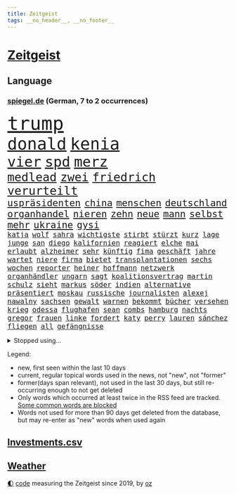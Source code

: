 ```yaml
---
title: Zeitgeist
tags: __no_header__, __no_footer__
---
```


# [Zeitgeist](https://oliz.io/zeitgeist/)

## Language

<h3><a href="https://www.spiegel.de" target="_blank">spiegel.de</a> (German, 7 to 2 occurrences)</h3>
<p style="font-family:monospace">
<span style="font-size:32pt"><a href="news_links.html#trump" class="current">trump</a></span>
<br>
<span style="font-size:28pt"><a href="news_links.html#donald" class="current">donald</a></span>
<span style="font-size:28pt"><a href="news_links.html#kenia" class="current">kenia</a></span>
<br>
<span style="font-size:24pt"><a href="news_links.html#vier" class="current">vier</a></span>
<span style="font-size:24pt"><a href="news_links.html#spd" class="current">spd</a></span>
<span style="font-size:24pt"><a href="news_links.html#merz" class="current">merz</a></span>
<br>
<span style="font-size:20pt"><a href="news_links.html#medlead" class="new">medlead</a></span>
<span style="font-size:20pt"><a href="news_links.html#zwei" class="current">zwei</a></span>
<span style="font-size:20pt"><a href="news_links.html#friedrich" class="current">friedrich</a></span>
<span style="font-size:20pt"><a href="news_links.html#verurteilt" class="current">verurteilt</a></span>
<br>
<span style="font-size:16pt"><a href="news_links.html#uspräsidenten" class="current">uspräsidenten</a></span>
<span style="font-size:16pt"><a href="news_links.html#china" class="current">china</a></span>
<span style="font-size:16pt"><a href="news_links.html#menschen" class="current">menschen</a></span>
<span style="font-size:16pt"><a href="news_links.html#deutschland" class="current">deutschland</a></span>
<span style="font-size:16pt"><a href="news_links.html#organhandel" class="new">organhandel</a></span>
<span style="font-size:16pt"><a href="news_links.html#nieren" class="current">nieren</a></span>
<span style="font-size:16pt"><a href="news_links.html#zehn" class="current">zehn</a></span>
<span style="font-size:16pt"><a href="news_links.html#neue" class="current">neue</a></span>
<span style="font-size:16pt"><a href="news_links.html#mann" class="current">mann</a></span>
<span style="font-size:16pt"><a href="news_links.html#selbst" class="current">selbst</a></span>
<span style="font-size:16pt"><a href="news_links.html#mehr" class="current">mehr</a></span>
<span style="font-size:16pt"><a href="news_links.html#ukraine" class="current">ukraine</a></span>
<span style="font-size:16pt"><a href="news_links.html#gysi" class="current">gysi</a></span>
<br>
<span style="font-size:12pt"><a href="news_links.html#katja" class="current">katja</a></span>
<span style="font-size:12pt"><a href="news_links.html#wolf" class="current">wolf</a></span>
<span style="font-size:12pt"><a href="news_links.html#sahra" class="current">sahra</a></span>
<span style="font-size:12pt"><a href="news_links.html#wichtigste" class="current">wichtigste</a></span>
<span style="font-size:12pt"><a href="news_links.html#stirbt" class="current">stirbt</a></span>
<span style="font-size:12pt"><a href="news_links.html#stürzt" class="current">stürzt</a></span>
<span style="font-size:12pt"><a href="news_links.html#kurz" class="current">kurz</a></span>
<span style="font-size:12pt"><a href="news_links.html#lage" class="current">lage</a></span>
<span style="font-size:12pt"><a href="news_links.html#junge" class="current">junge</a></span>
<span style="font-size:12pt"><a href="news_links.html#san" class="current">san</a></span>
<span style="font-size:12pt"><a href="news_links.html#diego" class="current">diego</a></span>
<span style="font-size:12pt"><a href="news_links.html#kalifornien" class="current">kalifornien</a></span>
<span style="font-size:12pt"><a href="news_links.html#reagiert" class="current">reagiert</a></span>
<span style="font-size:12pt"><a href="news_links.html#elche" class="new">elche</a></span>
<span style="font-size:12pt"><a href="news_links.html#mai" class="current">mai</a></span>
<span style="font-size:12pt"><a href="news_links.html#erlaubt" class="current">erlaubt</a></span>
<span style="font-size:12pt"><a href="news_links.html#alzheimer" class="new">alzheimer</a></span>
<span style="font-size:12pt"><a href="news_links.html#sehr" class="current">sehr</a></span>
<span style="font-size:12pt"><a href="news_links.html#künftig" class="current">künftig</a></span>
<span style="font-size:12pt"><a href="news_links.html#fima" class="new">fima</a></span>
<span style="font-size:12pt"><a href="news_links.html#geschäft" class="current">geschäft</a></span>
<span style="font-size:12pt"><a href="news_links.html#jahre" class="current">jahre</a></span>
<span style="font-size:12pt"><a href="news_links.html#wartet" class="current">wartet</a></span>
<span style="font-size:12pt"><a href="news_links.html#niere" class="new">niere</a></span>
<span style="font-size:12pt"><a href="news_links.html#firma" class="current">firma</a></span>
<span style="font-size:12pt"><a href="news_links.html#bietet" class="current">bietet</a></span>
<span style="font-size:12pt"><a href="news_links.html#transplantationen" class="new">transplantationen</a></span>
<span style="font-size:12pt"><a href="news_links.html#sechs" class="current">sechs</a></span>
<span style="font-size:12pt"><a href="news_links.html#wochen" class="current">wochen</a></span>
<span style="font-size:12pt"><a href="news_links.html#reporter" class="current">reporter</a></span>
<span style="font-size:12pt"><a href="news_links.html#heiner" class="current">heiner</a></span>
<span style="font-size:12pt"><a href="news_links.html#hoffmann" class="current">hoffmann</a></span>
<span style="font-size:12pt"><a href="news_links.html#netzwerk" class="current">netzwerk</a></span>
<span style="font-size:12pt"><a href="news_links.html#organhändler" class="new">organhändler</a></span>
<span style="font-size:12pt"><a href="news_links.html#ungarn" class="current">ungarn</a></span>
<span style="font-size:12pt"><a href="news_links.html#sagt" class="current">sagt</a></span>
<span style="font-size:12pt"><a href="news_links.html#koalitionsvertrag" class="current">koalitionsvertrag</a></span>
<span style="font-size:12pt"><a href="news_links.html#martin" class="current">martin</a></span>
<span style="font-size:12pt"><a href="news_links.html#schulz" class="current">schulz</a></span>
<span style="font-size:12pt"><a href="news_links.html#sieht" class="current">sieht</a></span>
<span style="font-size:12pt"><a href="news_links.html#markus" class="current">markus</a></span>
<span style="font-size:12pt"><a href="news_links.html#söder" class="current">söder</a></span>
<span style="font-size:12pt"><a href="news_links.html#indien" class="current">indien</a></span>
<span style="font-size:12pt"><a href="news_links.html#alternative" class="current">alternative</a></span>
<span style="font-size:12pt"><a href="news_links.html#präsentiert" class="current">präsentiert</a></span>
<span style="font-size:12pt"><a href="news_links.html#moskau" class="current">moskau</a></span>
<span style="font-size:12pt"><a href="news_links.html#russische" class="current">russische</a></span>
<span style="font-size:12pt"><a href="news_links.html#journalisten" class="current">journalisten</a></span>
<span style="font-size:12pt"><a href="news_links.html#alexej" class="current">alexej</a></span>
<span style="font-size:12pt"><a href="news_links.html#nawalny" class="current">nawalny</a></span>
<span style="font-size:12pt"><a href="news_links.html#sachsen" class="current">sachsen</a></span>
<span style="font-size:12pt"><a href="news_links.html#gewalt" class="current">gewalt</a></span>
<span style="font-size:12pt"><a href="news_links.html#warnen" class="current">warnen</a></span>
<span style="font-size:12pt"><a href="news_links.html#bekommt" class="current">bekommt</a></span>
<span style="font-size:12pt"><a href="news_links.html#bücher" class="current">bücher</a></span>
<span style="font-size:12pt"><a href="news_links.html#versehen" class="current">versehen</a></span>
<span style="font-size:12pt"><a href="news_links.html#krieg" class="current">krieg</a></span>
<span style="font-size:12pt"><a href="news_links.html#odessa" class="current">odessa</a></span>
<span style="font-size:12pt"><a href="news_links.html#flughafen" class="current">flughafen</a></span>
<span style="font-size:12pt"><a href="news_links.html#sean" class="current">sean</a></span>
<span style="font-size:12pt"><a href="news_links.html#combs" class="current">combs</a></span>
<span style="font-size:12pt"><a href="news_links.html#hamburg" class="current">hamburg</a></span>
<span style="font-size:12pt"><a href="news_links.html#nachts" class="current">nachts</a></span>
<span style="font-size:12pt"><a href="news_links.html#gregor" class="current">gregor</a></span>
<span style="font-size:12pt"><a href="news_links.html#frauen" class="current">frauen</a></span>
<span style="font-size:12pt"><a href="news_links.html#linke" class="current">linke</a></span>
<span style="font-size:12pt"><a href="news_links.html#fordert" class="current">fordert</a></span>
<span style="font-size:12pt"><a href="news_links.html#katy" class="current">katy</a></span>
<span style="font-size:12pt"><a href="news_links.html#perry" class="current">perry</a></span>
<span style="font-size:12pt"><a href="news_links.html#lauren" class="current">lauren</a></span>
<span style="font-size:12pt"><a href="news_links.html#sánchez" class="current">sánchez</a></span>
<span style="font-size:12pt"><a href="news_links.html#fliegen" class="current">fliegen</a></span>
<span style="font-size:12pt"><a href="news_links.html#all" class="current">all</a></span>
<span style="font-size:12pt"><a href="news_links.html#gefängnisse" class="new">gefängnisse</a></span>
</p>
<details>
<summary>Stopped using...</summary>
<p class="former" style="font-size:12pt">
angela(1636) merkel(1636) getan(1635) schlechten(1635) umstrittenen(1635) verpflichtet(1635) prüft(1634) terroristen(1634) 37(1633) funktionieren(1633) halle(1633) manchester(1633) wettbewerb(1633) bekanntesten(1632) beteiligten(1632) durchsucht(1632) erinnerungen(1632) kämpfte(1632) verbietet(1632) abstimmen(1631) beschreibt(1631) fielen(1631) gelassen(1631) hotel(1631) jugendlichen(1631) signal(1631) eingestellt(1630) mengen(1630) nummer(1630) strengere(1630) unbekannten(1630) gefährliche(1629) lauterbach(1629) nahmen(1629) sanktionen(1629) explosion(1628) hinterher(1628) united(1628) zentrum(1628) überwinden(1628) lufthansa(1627) angekommen(1626) athleten(1626) bessere(1626) gebe(1626) irak(1626) kanzleramt(1626) schoss(1626) schwierigkeiten(1626) sturm(1626) taylor(1626) viertel(1626) weitergeht(1626) wohnhaus(1626) stolz(1625) bsc(1624) hertha(1624) rassistischen(1624) tokio(1624) ausfallen(1623) bahnhof(1623) endgültig(1623) frachter(1623) langfristig(1623) woher(1623) klimapolitik(1622) störung(1622) brite(1621) mittlerweile(1621) streitkräfte(1621) 2030(1619) brutal(1619) bundesstaat(1618) genauso(1618) begann(1617) hotels(1617) nerven(1617) weckt(1616) überholt(1616) einschränkungen(1615) gekauft(1615) polnische(1614) änderungen(1614) achten(1613) halb(1613) haushalte(1613) holocaust(1613) gesamten(1608) orten(1608) vorgelegt(1608) syrer(1607) wem(1605) vorwürfen(1604) ausgesetzt(1603) holte(1603) bremsen(1602) beweise(1597) möglichkeiten(1590) gehabt(1589) teuren(1579) aktionen(1567) schiffe(1555) gebeten(1456) rumänien(1451) werte(1440) finanziert(1437) gestanden(1409) zentralbank(1374) novak(1373) 700(1321) nachspielzeit(1316) realität(1308) gemeinschaft(1300) älteste(1269) schülerin(1239) gestört(1232) rande(1232) tradition(1220) zufall(1209) geheimdienst(1198) gefechte(1182) zusammenhalt(1172) geschenk(1160) spiegeltitelstory(1119) brandenburger(1108) fox(1088) anschuldigungen(1068) regieren(1065) zentrale(1054) hitze(1046) ausbauen(1031) jimmy(1016) angehörigen(1013) neustart(1013) fahrgäste(1012) newsletter(1010) schwimmen(1007) geste(1000) verstoßen(997) schwächelt(990) landwirtschaft(987) ähnlichen(979) gehirn(975) ganzes(956) 05(954) antarktis(941) erzielte(932) pakete(897) außenpolitik(881) ig(866) metall(866) staates(859) 4(855) djokovic(845) gesagt(838) liebt(794) wasserstoff(794) startups(786) filmen(784) schweres(783) uefa(777) karin(773) fließen(744) bier(736) betrunkener(725) gekürt(717) durchgesetzt(706) samuel(703) rad(696) unterbrochen(688) ereignis(687) arabischen(686) lied(682) psychische(676) spektakulären(676) partien(673) mahnen(672) swift(665) herkunft(659) drückt(642) stellvertretende(641) stellenabbau(635) vertrauter(633) pass(630) queere(630) erderwärmung(628) schmidt(625) nördlich(617) froh(608) wmtitel(608) albtraum(596) parlamentswahl(596) südkoreanische(593) kandidiert(592) dauerte(588) alaska(586) schwachen(579) jubeln(575) dirk(572) miliz(568) erwachsenen(563) schwester(560) aserbaidschan(559) verspottet(559) gearbeitet(547) zusammengestoßen(540) unternehmens(536) ausfälle(532) 22jährige(531) nächte(530) terrororganisation(525) wilde(524) propalästinensische(517) kilo(514) adam(503) beschuldigte(502) bettina(502) geiselnahme(496) psychologe(482) geheimnisse(481) golden(478) oscarpreisträgerin(477) po(474) ryan(473) größe(467) gerungen(464) unwahrscheinlich(464) vergleichsweise(464) giftige(463) bahnen(457) eilantrag(455) bezeichnete(448) besonderes(445) anthony(444) ruiniert(443) vincent(443) aussteigen(442) firmenchef(441) sendet(437) pazifik(435) japaner(434) zählte(431) dreharbeiten(425) ball(417) 160(416) zurückziehen(414) manipulation(413) stützt(412) gefälschte(406) auslieferung(405) bronze(405) regimes(398) mallorca(396) sechste(394) potter(393) angewiesen(391) klärt(390) usmedien(390) rheinmetall(389) handlungen(388) rihanna(387) superreichen(387) verdachts(385) kitas(384) höchstwert(382) hessischen(380) jacht(379) schnellste(379) klettert(378) internen(377) dürfe(372) marihuana(372) geschoben(370) vorschriften(365) einblick(364) auswärtigen(360) wade(356) integration(353) 250(351) angebote(350) parteispitze(340) norwegische(339) engel(337) klug(337) verspielt(336) verlobung(335) kontrollen(333) rechtsstreit(325) kugeln(320) wandel(320) leitete(319) lebenserwartung(317) begeisterung(314) landsleute(312) einzig(311) entwirft(308) mitstreiter(308) kanzlerschaft(307) weltkriegs(305) mächtig(302) eras(301) griechische(300) shitstorm(299) klimawandels(298) grand(297) verspätungen(297) einsteigen(296) gewaltsamen(296) beschweren(293) ereignisse(293) matthew(293) ausgebuht(292) neuestes(292) rassistischer(290) co₂ausstoß(286) franken(285) lügt(285) kopfhörer(284) einzelhandel(282) geschäftsmann(279) vorsichtig(278) wachsende(278) wahlkampfs(276) enttäuschung(275) gekämpft(275) verstärken(274) autounfall(273) bitcoin(272) gemeinsames(271) reihen(271) beschert(269) popsängerin(269) immobilienkrise(268) usmilitär(268) verfehlt(267) ertrunken(266) lothar(266) englischer(265) oberfläche(264) homeoffice(263) fitnessstudio(262) lebe(261) legende(261) jong(260) glaube(257) dämpfer(256) militärexperte(256) untergrund(253) geschah(252) ausgeschieden(251) verkörpert(251) sondersitzung(250) anrichten(247) heimwm(247) a1(246) routinen(246) dir(243) drohenden(243) sekte(241) tatwaffe(239) merz'(237) brauchte(236) momentan(235) schadstoffe(234) metropolen(231) sechsten(230) trübt(229) ludwig(228) vertretern(228) rufe(227) japans(226) 27jährige(225) kalifornischen(225) impfgegner(224) caroline(223) charts(223) norwegischen(222) standard(221) tagesordnung(221) kanal(220) kuba(220) decken(219) prangern(219) verbannt(218) ausgetauscht(217) gerammt(215) weitermachen(215) stichelt(213) gebiets(212) einzusetzen(211) bauarbeiten(210) schwedischen(210) gescheiterte(209) krüger(209) bezeichnen(207) paketen(207) umsätze(207) celle(206) ngos(205) versorgen(205) ausweitung(204) pakistanischen(204) baku(203) eingestuft(203) revision(203) rodrigo(203) betäubt(202) beweis(202) spieltag(202) bewirbt(201) state(201) trudeau(197) krankenhäusern(196) podcasts(196) recherchen(196) wolfsburger(196) festgehalten(194) inflationsrate(194) kloeppel(194) koalieren(194) anzahl(193) bastelt(192) dicht(192) doku(192) gelangen(191) raumfahrtunternehmen(191) fassen(189) verdiente(188) betrag(187) braunschweig(186) eindämmen(186) freundlich(186) spö(186) aston(185) silke(185) unosicherheitsrat(185) einziehen(183) milde(182) infiziert(181) mächtigste(180) vermittelt(180) grundschulen(179) neymar(179) ursprung(179) springer(177) dreier(176) geladen(176) haustiere(176) warnzeichen(176) alljährlich(174) sinkende(174) techno(174) brooklyn(173) eilt(173) angeführt(172) guterres(172) reichten(172) stellungen(172) unogeneralsekretär(172) weh(172) entweder(171) neuwagen(171) nadel(170) südlich(170) eva(169) sportdirektor(169) militärhilfen(167) tarifgespräche(167) brille(166) fünfprozenthürde(165) getrennt(164) hiobsbotschaft(164) klimaaktivistin(163) wurst(163) führungskräfte(161) hacker(161) pink(161) t(161) warriors(161) amtsantritt(160) heizen(160) klassenzimmer(160) tabellenspitze(160) techniker(160) wohnhäuser(160) bob(158) ukrainepolitik(158) untersuchten(158) volksbühne(158) beschuldigten(157) erkrankten(157) gedenkt(157) gegnern(157) keeper(157) rekordhoch(157) verhinderten(157) panikattacken(156) schokolade(156) elfjähriges(155) humanitärer(155) gemeinsamer(154) rekordniveau(154) vereint(154) nette(153) autorinnen(151) nationalteam(150) ausgegeben(149) demonstrativ(149) 8(148) flutkatastrophe(147) fsv(147) kompakt(147) scheiden(147) tonnenweise(147) treibstoff(147) atomwaffen(146) erwachsen(146) globales(146) islamischer(146) personalien(146) zünden(145) wärmepumpen(144) mexico(143) staatsverschuldung(143) unfällen(143) zusammenstoß(143) 37jährige(141) bewunderung(141) ginge(140) unterdrückung(140) cduabgeordneter(139) warnstreiks(139) bundesbank(138) ungebremst(138) beschädigen(137) entführte(137) komikerin(137) effizient(136) systematischen(136) nordsyrien(135) formuliert(133) pokémon(133) wehtun(133) zufriedenheit(133) ökonomische(133) heinrich(132) zurückgeholt(132) schwierigsten(131) angestellter(130) bosch(130) nets(130) potenziellen(130) ausbilden(129) kurioses(129) angemeldet(128) cornelia(128) belasten(127) smog(127) abkehr(126) feministische(126) afdchefin(125) alfred(125) antritt(125) beton(125) ferne(125) atalanta(124) euregierungschefs(124) finanzieren(124) wiese(124) 57(123) jesus(123) arbeitsgericht(122) bangt(122) drohung(122) rituale(122) aserbaidschans(121) fahrplan(121) realistisch(121) royale(121) wirtschaftsweisen(121) niederlagen(120) suspendiert(120) vorgezogene(120) anonyme(119) elternhaus(119) tropfen(119) cousin(118) globe(118) rentnerinnen(118) vendée(118) durchbringen(117) französin(117) herunter(117) kühler(117) onlyfans(117) regie(117) alkoholisierter(116) amtseinführung(116) linkedin(116) verordnet(116) heidelberger(114) liter(114) nordische(114) verwandeln(114) feuerwerk(113) marius(113) oscarverleihung(113) stuhl(113) veränderten(113) zurückhaltender(113) machthabern(112) abgewählt(111) besonderer(111) ältestes(111) mcconaughey(110) produkt(110) resilienz(110) wgzimmer(110) drogenkartelle(109) lockern(109) schiffsunglück(109) tanz(109) vorläufig(109) ärmer(109) birgt(108) aufbruchstimmung(107) ballauf(107) kronprinzessin(107) mettemarit(107) produktiver(107) schenk(107) schmid(107) spielraum(107) würdig(107) mettemarits(106) sage(106) schacht(106) zurückgegeben(106) chefredakteurin(105) general(105) spiegelanalyse(105) bali(104) cadillac(104) einhell(104) einstecken(104) makita(104) ryobi(104) worx(104) 2034(103) formtief(103) strich(103) weigern(103) argument(102) radikaler(102) anfänger(101) insider(101) mitgliedschaft(101) missglückte(100) lasse(99) marsalek(99) verbalen(99) wiederum(99) geiger(98) georgischen(98) kombination(98) sportchef(98) vinzenz(98) jonas(97) umsonst(97) weite(97) durchgang(96) ergreifen(94) geldanlage(94) zündet(94) aktive(93) bemannte(93) boni(93) vorrangig(93) ezb(92) fsb(92) ökostrom(92) nördlichen(91) stilllegen(91) vision(91) dieselautos(90) dyson(90) gegebenenfalls(90) großraum(90) pfarrer(90) varta(90) vergiftet(90) beeindruckender(89) ecken(89) emma(89) foltergefängnissen(89) kapitulation(89) minijobber(89) absolut(88) cynthia(88) erivo(88) geschenken(88) op(88) 900(87) anstellt(87) copernicus(87) dringendem(87) gründet(87) helferinnen(87) juventus(87) produktionen(87) unglücklichen(87) abhängen(86) briefen(86) belgier(85) erdtrabant(85) kaninchen(85) mehrjährigen(85) chemiekonzern(84) institution(84) isanführer(84) leitzinsen(84) pelicots(84) bewertung(83) kompensieren(83) regelungen(83) tafeln(83) techbosse(83) verrücktesten(83) verzögert(83) curry(82) panamakanals(82) traumtor(82) zyklon(82) börsennotierung(81) eyes(81) ingolstadt(81) madrider(81) orbit(81) panama(81) privater(81) verteilte(81) zusammenschluss(81) baubranche(80) baustellen(80) limit(80) traditioneller(80) currywurst(79) enteignet(79) ernte(79) wahlversprechen(79) bewegte(78) familiengeschichte(78) geborene(78) handygames(78) hintergründen(78) somalia(78) stoff(78) dopingtests(77) exwirecardvorstand(77) himmler(77) rücksicht(77) sschef(77) verwandelten(77) wonach(77) anfangen(76) ausgerottet(76) sehnen(76) träge(76) turm(76) turnieren(76) vorbeigeflogen(76) zielen(76) einverleiben(75) fliegende(75) meldungen(75) zahlte(75) karibikinsel(74) niederlegung(74) radprofi(74) regierte(74) schwede(74) vollständige(74) amtlich(73) assadanhänger(73) außergewöhnlicher(73) micheil(73) vorteil(73) zufälle(73) amokfahrer(72) dinosauriern(72) erlebnisse(72) schande(72) diät(71) gesetzentwurf(71) hannawald(71) pflegenotstand(71) architekten(70) aufgegebene(70) diverse(70) elitesoldat(70) mithalten(70) stellvertreter(70) drücken(69) funktionierte(69) furchtbar(69) gap(69) malen(69) verlorenen(69) abziehen(68) auslandsnachrichtendienst(68) beamtenstatus(68) fernzug(68) interaktiver(68) ratschlag(68) trumpvertraute(68) weltraumschrott(68) zigarette(68) abo(67) bekanntgegeben(67) elbtunnel(67) regionalen(67) rentenversicherung(67) vereinbar(67) w(67) überfielen(67) erneuerung(66) freikommen(66) londons(66) prokrastination(66) ähnlichkeit(66) beauftragt(65) fußgängerzone(65) kneipe(65) leichtigkeit(65) norwegischer(65) schimpfte(65) sechzigerjahren(65) unpünktlich(65) wildesten(65) überzogen(65) dreierbündnis(64) neos(64) pitbull(64) övp(64) bedauert(63) culkin(63) dumplings(63) feierabendverkehr(63) kieran(63) migrationsthemen(63) moral(63) napoleon(63) aufgefallen(62) doppelstaatlern(62) kümmert(62) militärausgaben(62) tauschten(62) abtrünnige(61) gentleman(61) herkunftsland(61) inne(61) nsu(61) pakistanische(61) sunshine(61) trumpanhänger(61) turbulentes(61) aufbau(60) brennen(60) klausur(60) radikalisiert(60) zugehörigkeit(60) begegnet(59) co₂preis(59) geständnis(59) schleswigholsteins(59) neymars(58) wehrte(58) eigentum(57) lebensstil(57) talkshow(57) wirtschaftsstandort(57) auftaktmatch(56) bevorstehenden(56) gift(56) kugelbomben(56) meb(56) natostaaten(56) notenbank(56) aussortiert(55) blumen(55) dark(55) innovativ(55) norwegens(55) strömte(55) umgekippt(55) 155(54) alonso(54) anfrage(54) autokauf(54) bismarcks(54) darian(54) gouverneurin(54) platzieren(54) spioniert(54) xabi(54) durchsetzung(53) echo(53) event(53) manuela(53) radelt(52) verwechselt(52) ausbruchs(51) boom(51) boykottiert(51) eingelöst(51) erkämpfte(51) goebbels(51) präparierte(51) rennkalender(51) stallone(51) treffpunkt(51) 299(50) datenschützer(50) humbert(50) langläufer(50) niedergeschlagen(50) spielplatz(50) spitzen(50) ugo(50) ausgefeilte(49) chefredakteur(49) denis(49) duelle(49) starship(49) fußballbundestrainer(48) kombinierer(48) luxus(48) spender(48) umzusetzen(48) usstrafzölle(48) inszenierung(47) millionenspende(47) palästinaflagge(47) personelle(47) saale(47) umsiedlung(47) reif(46) videoassistent(46) zähnen(46) befreite(45) empfohlenen(45) problems(45) trage(45) videobeweis(45) lebenslauf(44) minimum(44) regierungstruppen(44) warnstreik(44) aufpassen(43) bismarck(43) bundestagsverwaltung(43) erreichten(43) fleck(43) gehypten(43) nikola(43) terminal(43) vaterschaft(43) davie(42) ekitiké(42) flow(42) fußballstar(42) gedenktag(42) kinderwunsch(42) mondes(42) selke(42) verschärfte(42) werders(42) deine(41) angehalten(40) eben(40) geografie(40) lotti(40) steuererklärung(40) guantanamo(39) pflegende(39) to(39) ungleiche(39) 235(38) festland(38) santos(38) wohnungsbrand(38) cruises(37) désirée(37) mitbekommen(37) aufrechterhalten(36) baron(36) bestechung(36) lanka(36) polansky(36) roy(36) skiwm(36) sri(36) weiblich(36) fundament(35) k(35) nordischen(35) strikt(35) stromnetz(35) dewalt(34) entzweit(34) hotelzimmer(34) undichte(34) verhältnisse(34) wetterwechsel(34) ablegen(33) jugendklub(33) karneval(33) milliardenvermögen(33) moderner(33) reisehinweise(33) sarscov2(33) schwimmbäder(33) wette(33) gerichtsprozess(32) nachlass(32) schreckens(32) südpol(32) che(31) riviera(31) saniert(31) verrückten(31) albanese(30) fahrerflucht(30) haushaltsdefizit(30) jazz(30) athena(29) intendant(29) klose(29) nachbesserungen(29) pflegern(29) religiöse(29) theaters(29) 26jährigen(28) feinstaub(28) gazaplan(28) landesweit(28) sge(28) adel(27) anknüpfen(27) dick(27) ermittlungsbehörde(27) migrationshintergrund(27) tagebau(27) weggeworfene(27) wohnraum(27) fahrgästen(26) gewandelt(26) hirte(26) meereis(26) rekordmeister(26) zweitstimmen(26) abstand(25) großzügig(25) henning(25) verschaffte(25) erben(24) finanzbranche(24) haare(24) offenlegung(24) preisgekrönte(24) ukraines(24) buchung(23) dopingsperre(23) fanszene(23) hamburgharburg(23) konzentriert(23) luftqualität(23) müttern(23) schlimme(23) weltmeere(23) geradezu(22) glaubenssätzen(22) gleis(22) höchster(22) migrationsfragen(22) negativ(22) schreitet(22) silber(22) stapeln(22) wahlbeteiligung(22) abwehrkampf(21) achte(21) berechnungen(21) doziert(21) übergriffig(21) mesut(20) saturn(20) özil(20) demografische(19) hanna(19) karnevals(19) russlandfeldzug(19) vodafone(19) bischöfe(18) buschbrände(18) connecticut(18) franzstefan(18) gady(18) gesellschaftliches(18) kollisionen(18) rasche(18) rekonstruiert(18) schutzsuchende(18) sozialwissenschaftler(18) vorantreiben(18) indian(17) küstenwache(17) wells(17) zelebrieren(17) billige(16) rage(16) segelregatta(16) weynbergh(16) bedeutender(15) bundesbehörden(15) kollidieren(15) rundumschlag(15) tennisturnier(15) trondheim(15) unweit(15) verlass(15) übergewicht(15) übernachten(15) beendigung(14) oberursel(14) pkk(14) pkkgründer(14) rekordgewinn(14) schwarzrotes(14) öcalan(14) alleinige(13) berry(13) hörnchen(13) riesen(13) geglaubt(12) mäßig(12) warnstreikwelle(12) desaströsen(11) führenden(11) luxusjacht(11) sinnlose(11) sondierung(11) sondierungen(11) sondierungsgesprächen(11) sonnig(11) staatsräson(11) versagten(11)
</p>
</details>
<p>Legend:
<ul>
<li><span class="new">new</span>, first seen within the last 10 days</li>
<li><span class="current">current</span>, regular topical words used in the news, not "new", not "former"</li>
<li><span class="former">former(days span relevant)</span>, not used in the last 30 days, but still re-occurring enough to not get deleted</li>
<li>Only words which occurred at least twice in the RSS feed are tracked. <a href="language/filters.py">Some common words are blocked</a></li>
<li>Words not used for more than 90 days get deleted from the database, but may re-enter as "new" words when used again</li>
</ul>
</p>

## [Investments](investments.html)[.csv](investments.csv)

## [Weather](weather.html)

<footer>
<a href="javascript:toggleTheme()" class="nav">🌓</a>
<a href="https://github.com/ooz/zeitgeist">code</a> measuring the Zeitgeist since 2019, by <a href="https://oliz.io">oz</a>
</footer>
